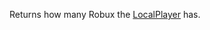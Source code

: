 Returns how many Robux the [LocalPlayer](https://developer.roblox.com/api-reference/property/Players/LocalPlayer "LocalPlayer") has.